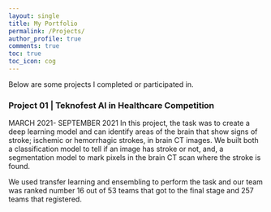 ```yaml
---
layout: single
title: My Portfolio
permalink: /Projects/
author_profile: true
comments: true
toc: true
toc_icon: cog
---
```

Below are some projects I completed or participated in.  

### Project 01 | Teknofest AI in Healthcare Competition
MARCH 2021- SEPTEMBER 2021 
In this project, the task was to create a deep learning model and can identify areas of the brain that show signs of stroke; ischemic or hemorrhagic strokes, in brain CT  images. We built both a classification model to tell if an image has stroke or not, and, a segmentation model to mark pixels in the brain CT scan where the stroke is found. 

We used transfer learning and ensembling to perform the task and our team was ranked number 16 out of 53 teams that got to the final stage and 257 teams that registered.  

